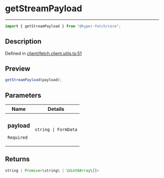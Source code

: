 # getStreamPayload

<div class="api-docs__separator">

---

</div><div class="api-docs__import">

```ts
import { getStreamPayload } from "@hyper-fetch/core";
```

</div><div class="api-docs__section">

## Description

</div><div class="api-docs__description"><span class="api-docs__do-not-parse">

</span></div><p class="api-docs__definition">

Defined in
[client/fetch.client.utils.ts:51](https://github.com/BetterTyped/hyper-fetch/blob/3fe127e9/packages/core/src/client/fetch.client.utils.ts#L51)

</p><div class="api-docs__section">

## Preview

</div><div class="api-docs__preview fn">

```ts
getStreamPayload(payload);
```

</div><div class="api-docs__section">

## Parameters

</div>
<div class="api-docs__parameters">
<table>
<thead><tr><th>Name</th><th>Details</th></tr></thead>
<tbody><tr param-data="payload"><td class="api-docs__param-name required">

### payload

`Required`

</td><td class="api-docs__param-type">

`string | FormData`

</td></tr></tbody></table></div><div class="api-docs__section">

## Returns

</div><div class="api-docs__returns">

```ts
string | Promise<\string\ | \Uint8Array\[]>
```

</div>
